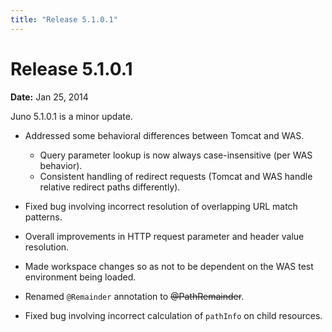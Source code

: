 ```yaml
---
title: "Release 5.1.0.1"
---
```


# Release 5.1.0.1

**Date:** Jan 25, 2014

Juno 5.1.0.1 is a minor update.

- Addressed some behavioral differences between Tomcat and WAS.
  - Query parameter lookup is now always case-insensitive (per WAS behavior).
  - Consistent handling of redirect requests (Tomcat and WAS handle relative redirect paths differently).

- Fixed bug involving incorrect resolution of overlapping URL match patterns.

- Overall improvements in HTTP request parameter and header value resolution.

- Made workspace changes so as not to be dependent on the WAS test environment being loaded.

- Renamed `@Remainder` annotation to ~~@PathRemainder~~.

- Fixed bug involving incorrect calculation of `pathInfo` on child resources.